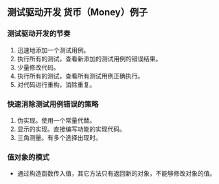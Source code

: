 ﻿## 测试驱动开发 货币（Money）例子

### 测试驱动开发的节奏
1. 迅速地添加一个测试用例。
2. 执行所有的测试，查看新添加的测试用例的错误结果。
3. 少量修改代码。
4. 执行所有的测试，查看所有测试用例正确执行。
5. 对代码进行重构，消除重复。

### 快速消除测试用例错误的策略
1. 伪实现。使用一个常量代替。
2. 显示的实现。直接编写功能的实现代码。
3. 三角测量。有多个选择出现时。

### 值对象的模式
* 通过构造函数传入值，其它方法只有返回新的对象，不能够修改对象的值。
